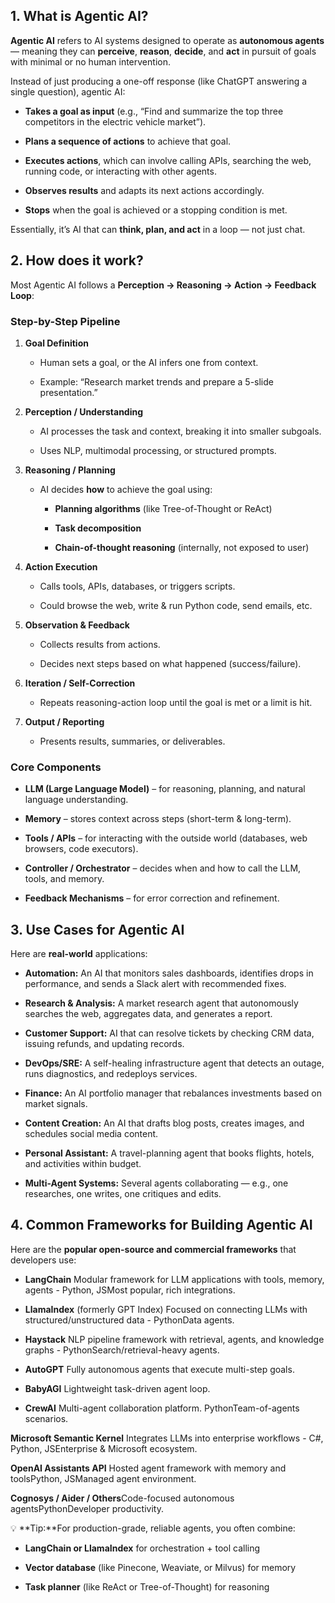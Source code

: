 **1\. What is Agentic AI?**
---------------------------

**Agentic AI** refers to AI systems designed to operate as **autonomous agents** — meaning they can **perceive**, **reason**, **decide**, and **act** in pursuit of goals with minimal or no human intervention.

Instead of just producing a one-off response (like ChatGPT answering a single question), agentic AI:

*   **Takes a goal as input** (e.g., “Find and summarize the top three competitors in the electric vehicle market”).
    
*   **Plans a sequence of actions** to achieve that goal.
    
*   **Executes actions**, which can involve calling APIs, searching the web, running code, or interacting with other agents.
    
*   **Observes results** and adapts its next actions accordingly.
    
*   **Stops** when the goal is achieved or a stopping condition is met.
    

Essentially, it’s AI that can **think, plan, and act** in a loop — not just chat.

**2\. How does it work?**
-------------------------

Most Agentic AI follows a **Perception → Reasoning → Action → Feedback Loop**:

### **Step-by-Step Pipeline**

1.  **Goal Definition**
    
    *   Human sets a goal, or the AI infers one from context.
        
    *   Example: “Research market trends and prepare a 5-slide presentation.”
        
2.  **Perception / Understanding**
    
    *   AI processes the task and context, breaking it into smaller subgoals.
        
    *   Uses NLP, multimodal processing, or structured prompts.
        
3.  **Reasoning / Planning**
    
    *   AI decides **how** to achieve the goal using:
        
        *   **Planning algorithms** (like Tree-of-Thought or ReAct)
            
        *   **Task decomposition**
            
        *   **Chain-of-thought reasoning** (internally, not exposed to user)
            
4.  **Action Execution**
    
    *   Calls tools, APIs, databases, or triggers scripts.
        
    *   Could browse the web, write & run Python code, send emails, etc.
        
5.  **Observation & Feedback**
    
    *   Collects results from actions.
        
    *   Decides next steps based on what happened (success/failure).
        
6.  **Iteration / Self-Correction**
    
    *   Repeats reasoning-action loop until the goal is met or a limit is hit.
        
7.  **Output / Reporting**
    
    *   Presents results, summaries, or deliverables.
        

### **Core Components**

*   **LLM (Large Language Model)** – for reasoning, planning, and natural language understanding.
    
*   **Memory** – stores context across steps (short-term & long-term).
    
*   **Tools / APIs** – for interacting with the outside world (databases, web browsers, code executors).
    
*   **Controller / Orchestrator** – decides when and how to call the LLM, tools, and memory.
    
*   **Feedback Mechanisms** – for error correction and refinement.
    

**3\. Use Cases for Agentic AI**
--------------------------------

Here are **real-world** applications:

* **Automation:** An AI that monitors sales dashboards, identifies drops in performance, and sends a Slack alert with recommended fixes.

* **Research & Analysis:** A market research agent that autonomously searches the web, aggregates data, and generates a report.

* **Customer Support:** AI that can resolve tickets by checking CRM data, issuing refunds, and updating records.

* **DevOps/SRE:** A self-healing infrastructure agent that detects an outage, runs diagnostics, and redeploys services.

* **Finance:** An AI portfolio manager that rebalances investments based on market signals.

* **Content Creation:** An AI that drafts blog posts, creates images, and schedules social media content.

* **Personal Assistant:** A travel-planning agent that books flights, hotels, and activities within budget.

* **Multi-Agent Systems:** Several agents collaborating — e.g., one researches, one writes, one critiques and edits.

**4\. Common Frameworks for Building Agentic AI**
-------------------------------------------------

Here are the **popular open-source and commercial frameworks** that developers use:

* **LangChain** Modular framework for LLM applications with tools, memory, agents - Python, JSMost popular, rich integrations. 

* **LlamaIndex** (formerly GPT Index) Focused on connecting LLMs with structured/unstructured data - PythonData agents.

* **Haystack** NLP pipeline framework with retrieval, agents, and knowledge graphs - PythonSearch/retrieval-heavy agents. 

* **AutoGPT** Fully autonomous agents that execute multi-step goals. 

* **BabyAGI** Lightweight task-driven agent loop. 

* **CrewAI** Multi-agent collaboration platform. PythonTeam-of-agents scenarios. 

**Microsoft Semantic Kernel** Integrates LLMs into enterprise workflows - C#, Python, JSEnterprise & Microsoft ecosystem.

**OpenAI Assistants API** Hosted agent framework with memory and toolsPython, JSManaged agent environment.

**Cognosys / Aider / Others**Code-focused autonomous agentsPythonDeveloper productivity.

💡 **Tip:**For production-grade, reliable agents, you often combine:

*   **LangChain or LlamaIndex** for orchestration + tool calling
    
*   **Vector database** (like Pinecone, Weaviate, or Milvus) for memory
    
*   **Task planner** (like ReAct or Tree-of-Thought) for reasoning